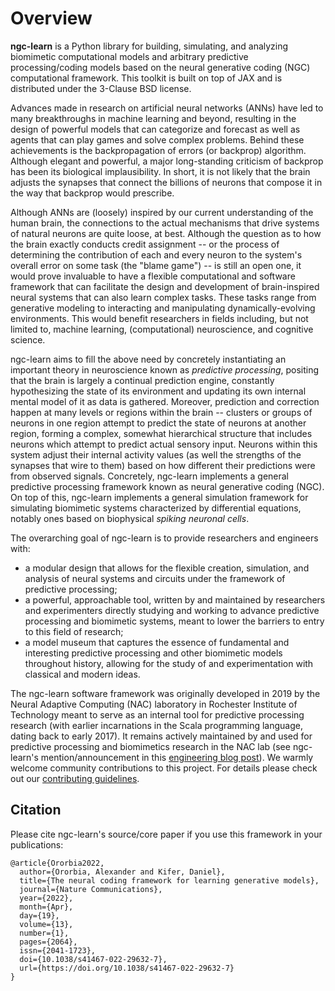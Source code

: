 # Overview

<b>ngc-learn</b> is a Python library for building, simulating, and analyzing
biomimetic computational models and arbitrary
predictive processing/coding models based on the neural generative
coding (NGC) computational framework. This toolkit is built on top of JAX and
is distributed under the 3-Clause BSD license.

Advances made in research on artificial neural networks (ANNs) have led to many
breakthroughs in machine learning and beyond, resulting in the design of powerful
models that can categorize and forecast as well as agents that can play games and solve
complex problems. Behind these achievements is the backpropagation of errors
(or backprop) algorithm. Although elegant and powerful, a major long-standing
criticism of backprop has been its biological implausibility. In short, it is not
likely that the brain adjusts the synapses that connect the billions of neurons
that compose it in the way that backprop would prescribe.

Although ANNs are (loosely) inspired by our current understanding of the human brain,
the connections to the actual mechanisms that drive systems of natural neurons are
quite loose, at best. Although the question as to how the brain exactly conducts
credit assignment -- or the process of determining the contribution of each
and every neuron to the system's overall error on some task (the "blame game") -- is
still an open one, it would prove invaluable to have a flexible computational and software
framework that can facilitate the design and development of brain-inspired neural systems that
can also learn complex tasks. These tasks range from generative modeling to interacting and
manipulating dynamically-evolving environments. This would benefit researchers
in fields including, but not limited to, machine learning, (computational)
neuroscience, and cognitive science.

ngc-learn aims to fill the above need by concretely instantiating an important
theory in neuroscience known as <i>predictive processing</i>, positing that the brain
is largely a continual prediction engine, constantly hypothesizing the state of its
environment and updating its own internal mental model of it as data is gathered.
Moreover, prediction and correction happen at many levels or regions within the
brain -- clusters or groups of neurons in one region attempt to predict the state
of neurons at another region, forming a complex, somewhat hierarchical structure
that includes neurons which attempt to predict actual sensory input. Neurons within
this system adjust their internal activity values (as well the strengths of the
synapses that wire to them) based on how different their predictions were from
observed signals.
Concretely, ngc-learn implements a general predictive processing framework known
as neural generative coding (NGC). On top of this, ngc-learn implements a general
simulation framework for simulating biomimetic systems characterized by
differential equations, notably ones based on biophysical <i>spiking neuronal
cells</i>.

The overarching goal of ngc-learn is to provide researchers and engineers with:
* a modular design that allows for the flexible creation, simulation, and analysis of
  neural systems and circuits under the framework of predictive processing;
* a powerful, approachable tool, written by and maintained by researchers and
experimenters directly studying and working to advance predictive processing and
biomimetic systems, meant to lower the barriers to entry to this field of research;
* a model museum that captures the essence of fundamental
and interesting predictive processing and other biomimetic models throughout
history, allowing for the study of and experimentation with classical and modern ideas.
<!--
* a ["model museum"](museum/model_museum) that captures the essence of fundamental
and interesting predictive processing and other biomimetic models throughout
history, allowing for the study of and experimentation with classical and modern ideas.
-->

The ngc-learn software framework was originally developed in 2019 by the Neural Adaptive
Computing (NAC) laboratory in Rochester Institute of Technology meant to serve as
an internal tool for predictive processing research (with earlier incarnations in the Scala
programming language, dating back to early 2017). It remains actively maintained by
and used for predictive processing and biomimetics research in the NAC lab
(see ngc-learn's mention/announcement in this
<a href="https://engineeringcommunity.nature.com/posts/the-neural-coding-framework-for-learning-generative-models">engineering blog post</a>).
We warmly welcome community contributions to this project. For details please check out our
[contributing guidelines](https://github.com/ago109/ngc-learn/blob/main/CONTRIBUTING.md).

## Citation
Please cite ngc-learn's source/core paper if you use this framework in your publications:
```
@article{Ororbia2022,
  author={Ororbia, Alexander and Kifer, Daniel},
  title={The neural coding framework for learning generative models},
  journal={Nature Communications},
  year={2022},
  month={Apr},
  day={19},
  volume={13},
  number={1},
  pages={2064},
  issn={2041-1723},
  doi={10.1038/s41467-022-29632-7},
  url={https://doi.org/10.1038/s41467-022-29632-7}
}
```
